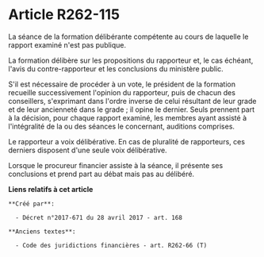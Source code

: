 # Article R262-115

La séance de la formation délibérante compétente au cours de laquelle le rapport examiné n'est pas publique.

La formation délibère sur les propositions du rapporteur et, le cas échéant, l'avis du contre-rapporteur et les conclusions
du ministère public.

S'il est nécessaire de procéder à un vote, le président de la formation recueille successivement l'opinion du rapporteur,
puis de chacun des conseillers, s'exprimant dans l'ordre inverse de celui résultant de leur grade et de leur ancienneté dans
le grade ; il opine le dernier. Seuls prennent part à la décision, pour chaque rapport examiné, les membres ayant assisté à
l'intégralité de la ou des séances le concernant, auditions comprises.

Le rapporteur a voix délibérative. En cas de pluralité de rapporteurs, ces derniers disposent d'une seule voix délibérative.

Lorsque le procureur financier assiste à la séance, il présente ses conclusions et prend part au débat mais pas au délibéré.

**Liens relatifs à cet article**

	**Créé par**:

	  - Décret n°2017-671 du 28 avril 2017 - art. 168

	**Anciens textes**:

	  - Code des juridictions financières - art. R262-66 (T)
